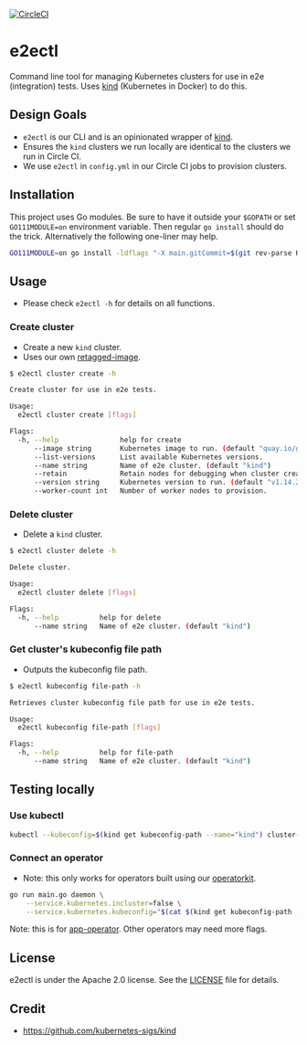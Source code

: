 [![CircleCI](https://circleci.com/gh/giantswarm/e2ectl.svg?&style=shield)](https://circleci.com/gh/giantswarm/e2ectl)

# e2ectl

Command line tool for managing Kubernetes clusters for use in e2e (integration)
tests. Uses [kind] (Kubernetes in Docker) to do this.

## Design Goals

- `e2ectl` is our CLI and is an opinionated wrapper of [kind].
- Ensures the `kind` clusters we run locally are identical to the clusters we
run in Circle CI.
- We use `e2ectl` in `config.yml` in our Circle CI jobs to provision clusters.

## Installation

This project uses Go modules. Be sure to have it outside your `$GOPATH` or
set `GO111MODULE=on` environment variable. Then regular `go install` should do
the trick. Alternatively the following one-liner may help. 

```sh
GO111MODULE=on go install -ldflags "-X main.gitCommit=$(git rev-parse HEAD)" .
```

## Usage

- Please check `e2ectl -h` for details on all functions.

### Create cluster

- Create a new `kind` cluster.
- Uses our own [retagged-image].

```bash
$ e2ectl cluster create -h

Create cluster for use in e2e tests.

Usage:
  e2ectl cluster create [flags]

Flags:
  -h, --help               help for create
      --image string       Kubernetes image to run. (default "quay.io/giantswarm/kind-node")
      --list-versions      List available Kubernetes versions.
      --name string        Name of e2e cluster. (default "kind")
      --retain             Retain nodes for debugging when cluster creation fails. (default true)
      --version string     Kubernetes version to run. (default "v1.14.2")
      --worker-count int   Number of worker nodes to provision.
```

### Delete cluster

- Delete a `kind` cluster.

```bash
$ e2ectl cluster delete -h

Delete cluster.

Usage:
  e2ectl cluster delete [flags]

Flags:
  -h, --help          help for delete
      --name string   Name of e2e cluster. (default "kind")
```

### Get cluster's kubeconfig file path

- Outputs the kubeconfig file path.

```bash
$ e2ectl kubeconfig file-path -h

Retrieves cluster kubeconfig file path for use in e2e tests.

Usage:
  e2ectl kubeconfig file-path [flags]

Flags:
  -h, --help          help for file-path
      --name string   Name of e2e cluster. (default "kind")

```

## Testing locally

### Use kubectl

```bash
kubectl --kubeconfig=$(kind get kubeconfig-path --name="kind") cluster-info
```

### Connect an operator

- Note: this only works for operators built using our [operatorkit].

```bash
go run main.go daemon \
    --service.kubernetes.incluster=false \
    --service.kubernetes.kubeconfig="$(cat $(kind get kubeconfig-path --name='kind'))"
```

Note: this is for [app-operator]. Other operators may need more flags.

## License

e2ectl is under the Apache 2.0 license. See the [LICENSE](LICENSE) file
for details.

## Credit

- https://github.com/kubernetes-sigs/kind

[app-operator]: https://github.com/giantswarm/app-operator
[kind]: https://kind.sigs.k8s.io/
[operatorkit]: https://github.com/giantswarm/operatorkit
[retagged-image]: https://quay.io/repository/giantswarm/kind-node
